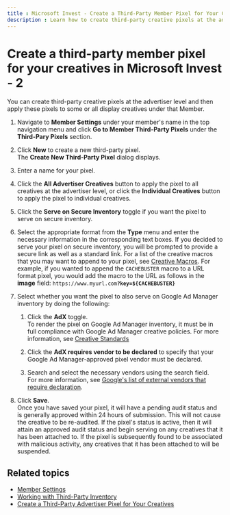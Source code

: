 ```yaml
---
title : Microsoft Invest - Create a Third-Party Member Pixel for Your Creatives 2
description : Learn how to create third-party creative pixels at the advertiser level and then apply these pixels to some or all display creatives under that Member.
---
```



# Create a third-party member pixel for your creatives in Microsoft Invest - 2

You can create third-party creative pixels at the advertiser level and
then apply these pixels to some or all display creatives under that
Member.

1. Navigate to **Member Settings** under your
    member's name in the top navigation menu and click
    **Go to Member Third-Party Pixels** under the **Third-Pary Pixels** section.
1. Click **New** to create a new third-party pixel. <br>The **Create New Third-Party Pixel** dialog displays.

1. Enter a name for your pixel.
1. Click the **All Advertiser Creatives** button to apply the pixel to all creatives at the advertiser level, or click the **Individual Creatives** button to
    apply the pixel to individual creatives.
1. Click the **Serve on Secure Inventory** toggle if you want the pixel to serve on
    secure inventory.
1. Select the appropriate format from the
    **Type** menu and enter the necessary information in the corresponding text boxes. If you decided to serve your pixel on secure inventory, you will be
    prompted to provide a secure link as well as a standard link. For a
    list of the creative macros that you may want to append to your
    pixel, see [Creative Macros](creative-macros.md). For example, if you wanted to append the `CACHEBUSTER`
    macro to a URL format pixel, you would add the macro to the URL as
    follows in the **image** field:
    `https://www.myurl.com`**`?key=${CACHEBUSTER}`**

1. Select whether you want the pixel to also serve
    on Google Ad Manager inventory by doing the following:
    1. Click the **AdX** toggle.<br>
    To render the pixel on Google Ad Manager inventory, it must be in full compliance with Google Ad Manager creative policies. For more information, see [Creative
        Standards](creative-standards.md)

    1. Click the **AdX requires vendor to be declared** to specify that your
        Google Ad Manager-approved pixel vendor must be declared.
    1. Search and select the necessary vendors
        using the search field.<br>
       For more information, see [Google's list of external vendors that require declaration](https://support.google.com/3pascertification/table/3191570).

1. Click **Save**.<br> 
   Once you have saved your pixel, it will have a pending audit status and is generally approved within 24 hours of submission. This will not cause the creative to be re-audited. If the pixel's status is active, then it will attain an approved audit status and begin serving on any creatives that it has been attached to. If the pixel is subsequently found to be associated with malicious activity, any creatives that it has been attached to will be suspended.

## Related topics

- [Member Settings](network-guide.md)
- [Working with Third-Party Inventory](working-with-third-party-inventory.md)
- [Create a Third-Party Advertiser Pixel for Your Creatives](create-a-third-party-advertiser-pixel-for-your-creatives.md)